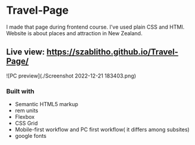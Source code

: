 # Travel-Page
I made that page during frontend course. I've used plain CSS and HTMl. Website is about places and attraction in New Zealand.
## Live view: https://szablitho.github.io/Travel-Page/
![PC preview](./Screenshot 2022-12-21 183403.png)
### Built with

- Semantic HTML5 markup
- rem units
- Flexbox
- CSS Grid
- Mobile-first workflow and PC first workflow( it differs among subsites)
- google fonts
